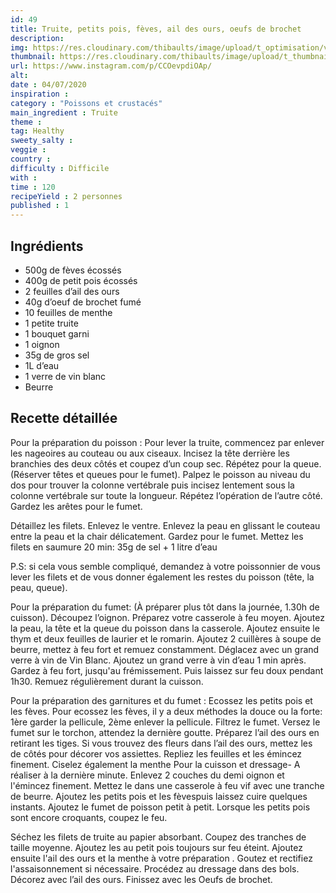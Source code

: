 ```yaml
---
id: 49
title: Truite, petits pois, fèves, ail des ours, oeufs de brochet 
description: 
img: https://res.cloudinary.com/thibaults/image/upload/t_optimisation/v1600509344/Recipes/20200704_truite.jpg
thumbnail: https://res.cloudinary.com/thibaults/image/upload/t_thumbnail_josie/v1600509344/Recipes/20200704_truite.jpg
url: https://www.instagram.com/p/CCOevpdiOAp/
alt: 
date : 04/07/2020
inspiration :
category : "Poissons et crustacés"
main_ingredient : Truite
theme : 
tag: Healthy
sweety_salty : 
veggie : 
country :
difficulty : Difficile
with : 
time : 120
recipeYield : 2 personnes
published : 1
---
```


## Ingrédients
 - 500g de fèves écossés
 - 400g de petit pois écossés
 - 2 feuilles d’ail des ours
 - 40g d’oeuf de brochet fumé
 - 10 feuilles de menthe
 - 1 petite truite
 - 1 bouquet garni
 - 1 oignon
 - 35g de gros sel
 - 1L d’eau
 - 1 verre de vin blanc
 - Beurre

## Recette détaillée
Pour la préparation du poisson :
Pour lever la truite, commencez par enlever les nageoires au couteau ou aux ciseaux. Incisez la tête derrière les branchies des deux côtés et coupez d’un coup sec. Répétez pour la queue. (Réserver têtes et queues pour le fumet). Palpez le poisson au niveau du dos pour trouver la colonne vertébrale puis incisez lentement sous la colonne vertébrale sur toute la longueur. Répétez l’opération de l’autre côté. Gardez les arêtes pour le fumet.

Détaillez les filets. Enlevez le ventre. Enlevez la peau en glissant le couteau entre la peau et la chair délicatement. Gardez pour le fumet. Mettez les filets en saumure 20 min: 35g de sel + 1 litre d’eau

P.S: si cela vous semble compliqué, demandez à votre poissonnier de vous lever les filets et de vous donner également les restes du poisson (tête, la peau, queue).

Pour la préparation du fumet: (À préparer plus tôt dans la journée, 1.30h de cuisson).
Découpez l’oignon. Préparez votre casserole à feu moyen. Ajoutez la peau, la tête et la queue du poisson dans la casserole. Ajoutez ensuite le thym et deux feuilles de laurier et le romarin. Ajoutez 2 cuillères à soupe de beurre, mettez à feu fort et remuez constamment. Déglacez avec un grand verre à vin de Vin Blanc. Ajoutez un grand verre à vin d’eau 1 min après. Gardez à feu fort, jusqu'au frémissement. Puis laissez sur feu doux pendant 1h30. Remuez régulièrement durant la cuisson.

Pour la préparation des garnitures et du fumet :
Ecossez les petits pois et les fèves. Pour ecossez les fèves, il y a deux méthodes la douce ou la forte: 1ère garder la pellicule, 2ème enlever la pellicule. Filtrez le fumet. Versez le fumet sur le torchon, attendez la dernière goutte. Préparez l’ail des ours en retirant les tiges. Si vous trouvez des fleurs dans l’ail des ours, mettez les de côtés pour décorer vos assiettes. Repliez les feuilles et les émincez finement. Ciselez également la menthe Pour la cuisson et dressage- A réaliser à la dernière minute. Enlevez 2 couches du demi oignon et l'émincez finement. Mettez le dans une casserole à feu vif avec une tranche de beurre. Ajoutez les petits pois et les fèvespuis laissez cuire quelques instants. Ajoutez le fumet de poisson petit à petit. Lorsque les petits pois sont encore croquants, coupez le feu.

Séchez les filets de truite au papier absorbant. Coupez des tranches de taille moyenne. Ajoutez les au petit pois toujours sur feu éteint.
Ajoutez ensuite l'ail des ours et la menthe à votre préparation . Goutez et rectifiez l'assaisonnement si nécessaire. Procédez au dressage dans des bols. Décorez avec l’ail des ours. Finissez avec les Oeufs de brochet.